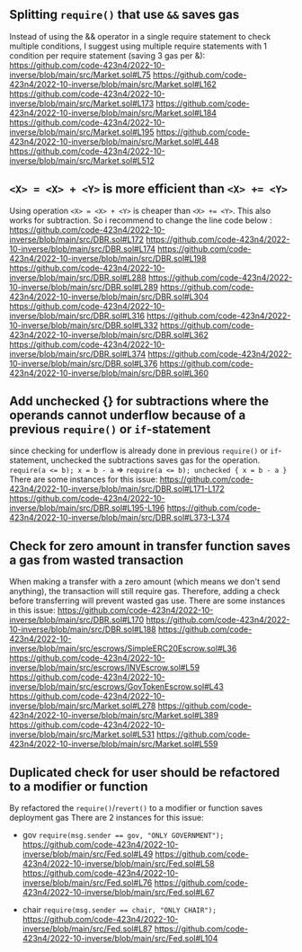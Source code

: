 ## Splitting `require()` that use `&&` saves gas
Instead of using the && operator in a single require statement to check multiple conditions, I suggest using multiple require statements with 1 condition per require statement (saving 3 gas per &):
https://github.com/code-423n4/2022-10-inverse/blob/main/src/Market.sol#L75
https://github.com/code-423n4/2022-10-inverse/blob/main/src/Market.sol#L162
https://github.com/code-423n4/2022-10-inverse/blob/main/src/Market.sol#L173
https://github.com/code-423n4/2022-10-inverse/blob/main/src/Market.sol#L184
https://github.com/code-423n4/2022-10-inverse/blob/main/src/Market.sol#L195
https://github.com/code-423n4/2022-10-inverse/blob/main/src/Market.sol#L448
https://github.com/code-423n4/2022-10-inverse/blob/main/src/Market.sol#L512

## `<X> = <X> + <Y>` is more efficient than `<X> += <Y>`
Using operation `<X> = <X> + <Y>` is cheaper than `<X> += <Y>`. This also works for subtraction. So i recommend to change the line code below :
https://github.com/code-423n4/2022-10-inverse/blob/main/src/DBR.sol#L172
https://github.com/code-423n4/2022-10-inverse/blob/main/src/DBR.sol#L174
https://github.com/code-423n4/2022-10-inverse/blob/main/src/DBR.sol#L198
https://github.com/code-423n4/2022-10-inverse/blob/main/src/DBR.sol#L288
https://github.com/code-423n4/2022-10-inverse/blob/main/src/DBR.sol#L289
https://github.com/code-423n4/2022-10-inverse/blob/main/src/DBR.sol#L304
https://github.com/code-423n4/2022-10-inverse/blob/main/src/DBR.sol#L316
https://github.com/code-423n4/2022-10-inverse/blob/main/src/DBR.sol#L332
https://github.com/code-423n4/2022-10-inverse/blob/main/src/DBR.sol#L362
https://github.com/code-423n4/2022-10-inverse/blob/main/src/DBR.sol#L374
https://github.com/code-423n4/2022-10-inverse/blob/main/src/DBR.sol#L376
https://github.com/code-423n4/2022-10-inverse/blob/main/src/DBR.sol#L360


## Add unchecked {} for subtractions where the operands cannot underflow because of a previous `require()` or `if`-statement
since checking for underflow is already done in previous `require()` or `if`-statement, unchecked the subtractions saves gas for the operation.
```require(a <= b); x = b - a``` => ```require(a <= b); unchecked { x = b - a }``` 
There are some instances for this issue:
https://github.com/code-423n4/2022-10-inverse/blob/main/src/DBR.sol#L171-L172
https://github.com/code-423n4/2022-10-inverse/blob/main/src/DBR.sol#L195-L196
https://github.com/code-423n4/2022-10-inverse/blob/main/src/DBR.sol#L373-L374

## Check for zero amount in transfer function saves a gas from wasted transaction
When making a transfer with a zero amount (which means we don't send anything), the transaction will still require gas. Therefore, adding a check before transferring will prevent wasted gas use.
There are some instances in this issue:
https://github.com/code-423n4/2022-10-inverse/blob/main/src/DBR.sol#L170
https://github.com/code-423n4/2022-10-inverse/blob/main/src/DBR.sol#L188
https://github.com/code-423n4/2022-10-inverse/blob/main/src/escrows/SimpleERC20Escrow.sol#L36
https://github.com/code-423n4/2022-10-inverse/blob/main/src/escrows/INVEscrow.sol#L59
https://github.com/code-423n4/2022-10-inverse/blob/main/src/escrows/GovTokenEscrow.sol#L43
https://github.com/code-423n4/2022-10-inverse/blob/main/src/Market.sol#L278
https://github.com/code-423n4/2022-10-inverse/blob/main/src/Market.sol#L389
https://github.com/code-423n4/2022-10-inverse/blob/main/src/Market.sol#L531
https://github.com/code-423n4/2022-10-inverse/blob/main/src/Market.sol#L559


## Duplicated check for user should be refactored to a modifier or function
By refactored the `require()`/`revert()` to a modifier or function saves deployment gas
There are 2 instances for this issue:
- gov
``` require(msg.sender == gov, "ONLY GOVERNMENT"); ```
https://github.com/code-423n4/2022-10-inverse/blob/main/src/Fed.sol#L49
https://github.com/code-423n4/2022-10-inverse/blob/main/src/Fed.sol#L58
https://github.com/code-423n4/2022-10-inverse/blob/main/src/Fed.sol#L76
https://github.com/code-423n4/2022-10-inverse/blob/main/src/Fed.sol#L67

- chair
``` require(msg.sender == chair, "ONLY CHAIR"); ```
https://github.com/code-423n4/2022-10-inverse/blob/main/src/Fed.sol#L87
https://github.com/code-423n4/2022-10-inverse/blob/main/src/Fed.sol#L104

